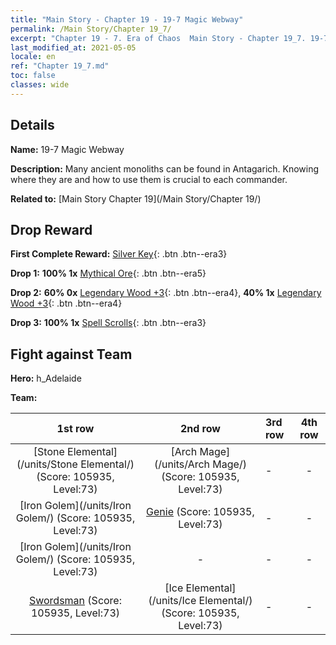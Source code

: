 ```yaml
---
title: "Main Story - Chapter 19 - 19-7 Magic Webway"
permalink: /Main Story/Chapter 19_7/
excerpt: "Chapter 19 - 7. Era of Chaos  Main Story - Chapter 19_7. 19-7 Magic Webway"
last_modified_at: 2021-05-05
locale: en
ref: "Chapter 19_7.md"
toc: false
classes: wide
---
```


## Details

 **Name:** 19-7 Magic Webway

 **Description:** Many ancient monoliths can be found in Antagarich. Knowing where they are and how to use them is crucial to each commander.

 **Related to:** [Main Story Chapter 19](/Main Story/Chapter 19/)

## Drop Reward

 **First Complete Reward:** [Silver Key](/Items/con_693/){: .btn .btn--era3}

 **Drop 1:** **100% 1x** [Mythical Ore](/Items/mat_61/){: .btn .btn--era5}

 **Drop 2:** **60% 0x** [Legendary Wood +3](/Items/mat_55/){: .btn .btn--era4}, **40% 1x** [Legendary Wood +3](/Items/mat_55/){: .btn .btn--era4}

 **Drop 3:** **100% 1x** [Spell Scrolls](/Items/con_694/){: .btn .btn--era3}


## Fight against Team
 **Hero:** h_Adelaide

 **Team:**


  | 1st row | 2nd row | 3rd row | 4th row |
  |:----:|:----:|:----|:----:|
  | [Stone Elemental](/units/Stone Elemental/) (Score: 105935, Level:73)  | [Arch Mage](/units/Arch Mage/) (Score: 105935, Level:73)  | - | - |
  | [Iron Golem](/units/Iron Golem/) (Score: 105935, Level:73)  | [Genie](/units/Genie/) (Score: 105935, Level:73)  | - | - |
  | [Iron Golem](/units/Iron Golem/) (Score: 105935, Level:73)  | - | - | - |
  | [Swordsman](/units/Swordsman/) (Score: 105935, Level:73)  | [Ice Elemental](/units/Ice Elemental/) (Score: 105935, Level:73)  | - | - |


